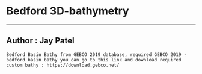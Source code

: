 # Bedford 3D-bathymetry
-----------------------
## Author : Jay Patel 

`Bedford Basin Bathy from GEBCO 2019 database, required GEBCO 2019 - bedford basin bathy you can go to this link and download required custom bathy : https://download.gebco.net/`
